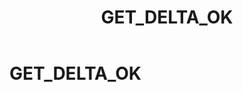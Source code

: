 ﻿---
layout: default
title: GET_DELTA_OK
nav_order: 23
parent: Запросы SQLplus
grand_parent: Справочная информация
has_children: false
has_toc: false
---

GET_DELTA_OK
============
